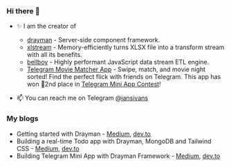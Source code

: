 ### Hi there 👋

- ✨ I am the creator of
  - [drayman](https://github.com/Claviz/drayman) - Server-side component framework.
  - [xlstream](https://github.com/Claviz/xlstream) - Memory-efficiently turns XLSX file into a transform stream with all its benefits.
  - [bellboy](https://github.com/Claviz/bellboy) - Highly performant JavaScript data stream ETL engine.
  - [Telegram Movie Matcher App](https://github.com/jansivans/tg-movie-matcher-app) - Swipe, match, and movie night sorted! Find the perfect flick with friends on Telegram. This app has won 🥈2nd place in [Telegram Mini App Contest](https://contest.com/mini-apps)!

- 📫 You can reach me on Telegram [@jansivans](https://telegram.me/jansivans)

### My blogs

- Getting started with Drayman - [Medium](https://medium.com/itnext/getting-started-with-drayman-ce355ecfe22a), [dev.to](https://dev.to/jansivans/getting-started-with-drayman-1ng7)
- Building a real-time Todo app with Drayman, MongoDB and Tailwind CSS - [Medium](https://medium.com/itnext/building-a-real-time-todo-app-with-drayman-mongodb-and-tailwind-css-25d57ed5cfda), [dev.to](https://dev.to/jansivans/building-a-real-time-todo-app-with-drayman-mongodb-and-tailwind-css-2ec)
- Building Telegram Mini App with Drayman Framework - [Medium](https://itnext.io/building-telegram-mini-app-with-drayman-framework-5104df9572e8), [dev.to](https://dev.to/jansivans/building-telegram-mini-app-with-drayman-framework-3fea)
